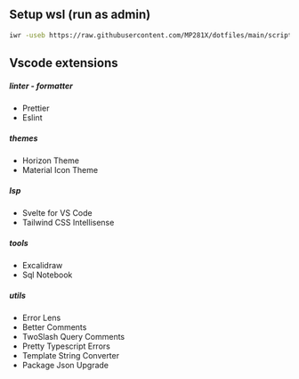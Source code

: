 ## Setup wsl (run as admin)

```bash
iwr -useb https://raw.githubusercontent.com/MP281X/dotfiles/main/scripts/setup/setup.ps1 | iex
```

## Vscode extensions

##### linter - formatter
- Prettier
- Eslint

##### themes
- Horizon Theme
- Material Icon Theme

##### lsp
- Svelte for VS Code
- Tailwind CSS Intellisense

##### tools
- Excalidraw
- Sql Notebook

##### utils
- Error Lens
- Better Comments
- TwoSlash Query Comments
- Pretty Typescript Errors
- Template String Converter
- Package Json Upgrade
